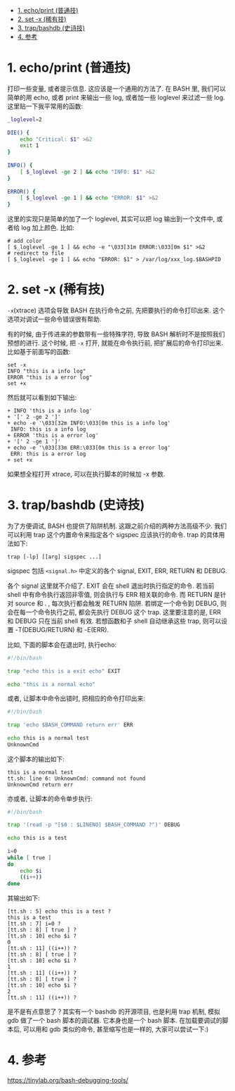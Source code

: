 
<!-- @import "[TOC]" {cmd="toc" depthFrom=1 depthTo=6 orderedList=false} -->

<!-- code_chunk_output -->

- [1. echo/print (普通技)](#1-echoprint-普通技)
- [2. set -x (稀有技)](#2-set-x-稀有技)
- [3. trap/bashdb (史诗技)](#3-trapbashdb-史诗技)
- [4. 参考](#4-参考)

<!-- /code_chunk_output -->

# 1. echo/print (普通技)

打印一些变量, 或者提示信息. 这应该是一个通用的方法了. 在 BASH 里, 我们可以简单的用 echo, 或者 print 来输出一些 log, 或者加一些 loglevel 来过滤一些 log. 这里贴一下我平常用的函数: 

```bash
_loglevel=2
 
DIE() {
    echo "Critical: $1" >&2
    exit 1
}
 
INFO() {
    [ $_loglevel -ge 2 ] && echo "INFO: $1" >&2
}
 
ERROR() {
    [ $_loglevel -ge 1 ] && echo "ERROR: $1" >&2
}
```

这里的实现只是简单的加了一个 loglevel, 其实可以把 log 输出到一个文件中, 或者给 log 加上颜色. 比如: 

```
# add color
[ $_loglevel -ge 1 ] && echo -e "\033[31m ERROR:\033[0m $1" >&2
# redirect to file
[ $_loglevel -ge 1 ] && echo "ERROR: $1" > /var/log/xxx_log.$BASHPID
```

# 2. set -x (稀有技)

`-x`(xtrace) 选项会导致 BASH 在执行命令之前, 先把要执行的命令打印出来. 这个选项对调试一些命令错误很有帮助. 

有的时候, 由于传进来的参数带有一些特殊字符, 导致 BASH 解析时不是按照我们预想的进行. 这个时候, 把 `-x` 打开, 就能在命令执行前, 把扩展后的命令打印出来. 比如基于前面写的函数: 

```
set -x
INFO "this is a info log"
ERROR "this is a error log"
set +x
```

然后就可以看到如下输出: 

```
+ INFO 'this is a info log'
+ '[' 2 -ge 2 ']'
+ echo -e '\033[32m INFO:\033[0m this is a info log'
 INFO: this is a info log
+ ERROR 'this is a error log'
+ '[' 2 -ge 1 ']'
+ echo -e '\033[33m ERR:\033[0m this is a error log'
 ERR: this is a error log
+ set +x
```

如果想全程打开 xtrace, 可以在执行脚本的时候加 -x 参数. 

# 3. trap/bashdb (史诗技)

为了方便调试, BASH 也提供了陷阱机制. 这跟之前介绍的两种方法高级不少. 我们可以利用 trap 这个内置命令来指定各个 sigspec 应该执行的命令. trap 的具体用法如下: 

```
trap [-lp] [[arg] sigspec ...]
```

sigspec 包括 `<signal.h>` 中定义的各个 signal,  EXIT, ERR, RETURN 和 DEBUG. 


各个 signal 这里就不介绍了. EXIT 会在 shell 退出时执行指定的命令. 若当前 shell 中有命令执行返回非零值, 则会执行与 ERR 相关联的命令. 而 RETURN 是针对 source 和 . , 每次执行都会触发 RETURN 陷阱. 若绑定一个命令到 DEBUG, 则会在每一个命令执行之前, 都会先执行 DEBUG 这个 trap. 这里要注意的是, ERR 和 DEBUG 只在当前 shell 有效. 若想函数和子 shell 自动继承这些 trap, 则可以设置 -T(DEBUG/RETURN) 和 \-E(ERR). 

比如, 下面的脚本会在退出时, 执行echo: 

```sh
#!/bin/bash
 
trap "echo this is a exit echo" EXIT
 
echo "this is a normal echo"
```

或者, 让脚本中命令出错时, 把相应的命令打印出来: 

```sh
#!/bin/bash
 
trap 'echo $BASH_COMMAND return err' ERR
 
echo this is a normal test
UnknownCmd
```

这个脚本的输出如下: 

```
this is a normal test
tt.sh: line 6: UnknownCmd: command not found
UnknownCmd return err
```

亦或者, 让脚本的命令单步执行: 

```sh
#!/bin/bash
 
trap '(read -p "[$0 : $LINENO] $BASH_COMMAND ?")' DEBUG
 
echo this is a test
 
i=0
while [ true ]
do
    echo $i
    ((i++))
done
```

其输出如下: 

```
[tt.sh : 5] echo this is a test ?
this is a test
[tt.sh : 7] i=0 ?
[tt.sh : 8] [ true ] ?
[tt.sh : 10] echo $i ?
0
[tt.sh : 11] ((i++)) ?
[tt.sh : 8] [ true ] ?
[tt.sh : 10] echo $i ?
1
[tt.sh : 11] ((i++)) ?
[tt.sh : 8] [ true ] ?
[tt.sh : 10] echo $i ?
2
[tt.sh : 11] ((i++)) ?
```

是不是有点意思了？其实有一个 bashdb 的开源项目, 也是利用 trap 机制, 模拟 gdb 做了一个 bash 脚本的调试器. 它本身也是一个 bash 脚本. 在加载要调试的脚本后, 可以用和 gdb 类似的命令, 甚至缩写也是一样的, 大家可以尝试一下:)

# 4. 参考

https://tinylab.org/bash-debugging-tools/